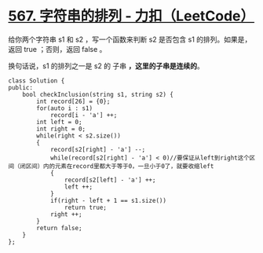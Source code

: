# [567. 字符串的排列 - 力扣（LeetCode）](https://leetcode.cn/problems/permutation-in-string/)

给你两个字符串 s1 和 s2 ，写一个函数来判断 s2 是否包含 s1 的排列。如果是，返回 true ；否则，返回 false 。

换句话说，s1 的排列之一是 s2 的 子串 **，这里的子串是连续的**。



```
class Solution {
public:
    bool checkInclusion(string s1, string s2) {
        int record[26] = {0};
        for(auto i : s1)
            record[i - 'a'] ++;
        int left = 0;
        int right = 0;
        while(right < s2.size())
        {
            record[s2[right] - 'a'] --;
            while(record[s2[right] - 'a'] < 0)//要保证从left到right这个区间（闭区间）内的元素在record里都大于等于0，一旦小于0了，就要收缩left
            {
                record[s2[left] - 'a'] ++;
                left ++;
            }
            if(right - left + 1 == s1.size())
                return true;
            right ++;
        }
        return false;
    }
};
```

